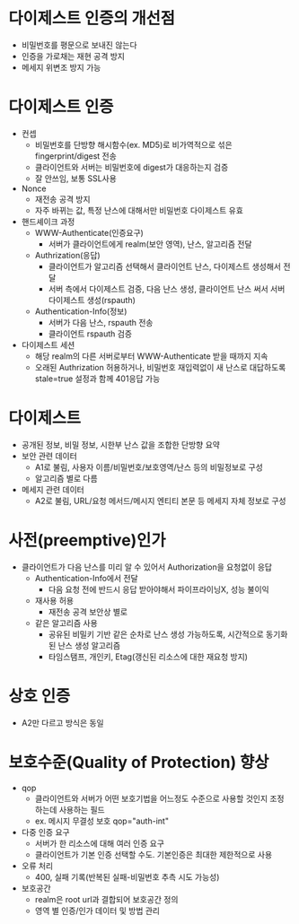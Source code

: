 # 다이제스트 인증의 개선점
- 비밀번호를 평문으로 보내진 않는다
- 인증을 가로채는 재현 공격 방지
- 메세지 위변조 방지 가능

# 다이제스트 인증
- 컨셉
  - 비밀번호를 단방향 해시함수(ex. MD5)로 비가역적으로 섞은 fingerprint/digest 전송
  - 클라이언트와 서버는 비밀번호에 digest가 대응하는지 검증 
  - 잘 안쓰임, 보통 SSL사용
- Nonce
  - 재전송 공격 방지 
  - 자주 바뀌는 값, 특정 난스에 대해서만 비밀번호 다이제스트 유효
- 핸드셰이크 과정
  - WWW-Authenticate(인증요구)
    - 서버가 클라이언트에게 realm(보안 영역), 난스, 알고리즘 전달
  - Authrization(응답)
    - 클라이언트가 알고리즘 선택해서 클라이언트 난스, 다이제스트 생성해서 전달
    - 서버 측에서 다이제스트 검증, 다음 난스 생성, 클라이언트 난스 써서 서버 다이제스트 생성(rspauth)
  - Authentication-Info(정보)
    - 서버가 다음 난스, rspauth 전송
    - 클라이언트 rspauth 검증
- 다이제스트 세션
  - 해당 realm의 다른 서버로부터 WWW-Authenticate 받을 때까지 지속
  - 오래된 Authrization 허용하거나, 비밀번호 재입력없이 새 난스로 대답하도록 stale=true 설정과 함께 401응답 가능 
   
# 다이제스트
- 공개된 정보, 비밀 정보, 시한부 난스 값을 조합한 단방향 요약
- 보안 관련 데이터
  - A1로 불림, 사용자 이름/비밀번호/보호영역/난스 등의 비밀정보로 구성
  - 알고리즘 별로 다름
- 메세지 관련 데이터
  - A2로 불림, URL/요청 메서드/메시지 엔티티 본문 등 메세지 자체 정보로 구성
 
# 사전(preemptive)인가
- 클라이언트가 다음 난스를 미리 알 수 있어서 Authorization을 요청없이 응답
  - Authentication-Info에서 전달
    - 다음 요청 전에 반드시 응답 받아야해서 파이프라이닝X, 성능 불이익
  - 재사용 허용
    - 재전송 공격 보안상 별로
  - 같은 알고리즘 사용
    - 공유된 비밀키 기반 같은 순차로 난스 생성 가능하도록, 시간적으로 동기화된 난스 생성 알고리즘 
    - 타임스탬프, 개인키, Etag(갱신된 리소스에 대한 재요청 방지)

# 상호 인증
- A2만 다르고 방식은 동일

# 보호수준(Quality of Protection) 향상
- qop
  - 클라이언트와 서버가 어떤 보호기법을 어느정도 수준으로 사용할 것인지 조정하는데 사용하는 필드
  - ex. 메시지 무결성 보호 qop="auth-int"
- 다중 인증 요구
  - 서버가 한 리소스에 대해 여러 인증 요구
  - 클라이언트가 기본 인증 선택할 수도. 기본인증은 최대한 제한적으로 사용
- 오류 처리
  - 400, 실패 기록(반복된 실패-비밀번호 추측 시도 가능성)
- 보호공간
  - realm은 root url과 결합되어 보호공간 정의
  - 영역 별 인증/인가 데이터 및 방법 관리
